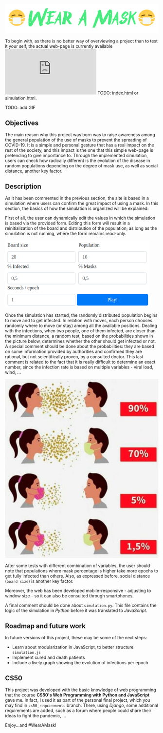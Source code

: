 ![](media/logo.png)

To begin with, as there is no better way of overviewing a project than to test it your self, the actual web-page is currently available ![here](http://dangui.duckdns.org/wear-a-mask/simulation.html) TODO: index.html or simulation.html.

TODO: add GIF

## Objectives

The main reason why this project was born was to raise awareness among the general population of the use of masks to prevent the spreading of COVID-19. It is a simple and personal gesture that has a real impact on the rest of the society, and this impact is the one that this simple web-page is pretending to give importance to. Through the implemented simulation, users can check how radically different is the evolution of the disease in random populations depending on the degree of mask use, as well as social distance, another key factor.

## Description

As it has been commented in the previous section, the site is based in a simulation where users can confirm the great impact of using a mask. In this section, the basics of how the simulation is organized will be explained:

First of all, the user can dynamically edit the values in which the simulation is based via the provided form. Editing this form will result in a reinitialization of the board and distribution of the population; as long as the simulation is not running, where the form remains read-only. 

![](media/form.png)

Once the simulation has started, the randomly distributed population begins to move and to get infected. In relation with moves, each person chooses randomly where to move (or stay) among all the available positions. Dealing with the infections, when two people, one of them infected,  are closer than the minimum distance, a random test, based on the probabilities shown in the picture below, determines whether the other should get infected or not. A special comment should be done about the probabilities: they are based on some information provided by authorities and confirmed they are rational, but not scientifically proven, by a consulted doctor. This last comment is related to the fact that it is really difficult to determine an exact number, since the infection rate is based on multiple variables - viral load, wind, ...

![](media/masks_prob.png)

After some tests with different combination of variables, the user should note that populations where mask percentage is higher take more epochs to get fully infected than others. Also, as expressed before, social distance (`board size`) is another key factor.

Moreover, the web has been developed mobile-responsive - adjusting to window size - so it can also be consulted through smartphones.

A final comment should be done about `simulation.py`. This file contains the logic of the simulation in _Python_ before it was translated to _JavaScript_.

## Roadmap and future work

In future versions of this project, these may be some of the next steps:

* Learn about modularization in JavaScript, to better structure `simulation.js`
* Implement cured and death patients
* Include a lively graph showing the evolution of infections per epoch

## CS50

This project was developed with the basic knowledge of web programming that the course **CS50's Web Programming with Python and JavaScript** gave me. In fact, I used it as part of the personal final project, which you may find in `cs50_requirements` branch. There, using _Django_, some additional requirements are added, such as a forum where people could share their ideas to fight the pandemic, ...

Enjoy...and #WearAMask!